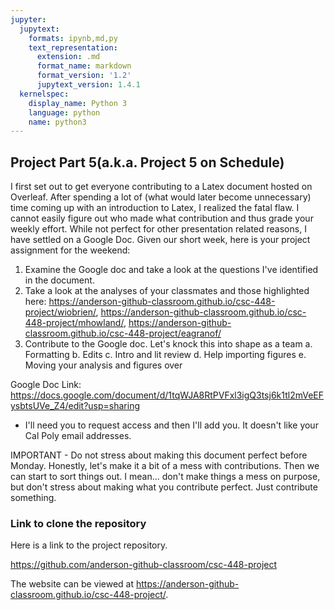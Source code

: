 ```yaml
---
jupyter:
  jupytext:
    formats: ipynb,md,py
    text_representation:
      extension: .md
      format_name: markdown
      format_version: '1.2'
      jupytext_version: 1.4.1
  kernelspec:
    display_name: Python 3
    language: python
    name: python3
---
```


## Project Part 5(a.k.a. Project 5 on Schedule)
I first set out to get everyone contributing to a Latex document hosted on Overleaf. After spending a lot of (what would later become unnecessary) time coming up with an introduction to Latex, I realized the fatal flaw. I cannot easily figure out who made what contribution and thus grade your weekly effort. While not perfect for other presentation related reasons, I have settled on a Google Doc. Given our short week, here is your project assignment for the weekend:

1. Examine the Google doc and take a look at the questions I've identified in the document.
2. Take a look at the analyses of your classmates and those highlighted here: https://anderson-github-classroom.github.io/csc-448-project/wiobrien/, https://anderson-github-classroom.github.io/csc-448-project/mhowland/, https://anderson-github-classroom.github.io/csc-448-project/eagranof/
3. Contribute to the Google doc. Let's knock this into shape as a team
    a. Formatting
    b. Edits
    c. Intro and lit review
    d. Help importing figures
    e. Moving your analysis and figures over
    
Google Doc Link: https://docs.google.com/document/d/1tqWJA8RtPVFxl3igQ3tsj6k1tl2mVeEFysbtsUVe_Z4/edit?usp=sharing
* I'll need you to request access and then I'll add you. It doesn't like your Cal Poly email addresses.
    
IMPORTANT - Do not stress about making this document perfect before Monday. Honestly, let's make it a bit of a mess with contributions. Then we can start to sort things out. I mean... don't make things a mess on purpose, but don't stress about making what you contribute perfect. Just contribute something.


### Link to clone the repository
Here is a link to the project repository.

https://github.com/anderson-github-classroom/csc-448-project

The website can be viewed at https://anderson-github-classroom.github.io/csc-448-project/.
